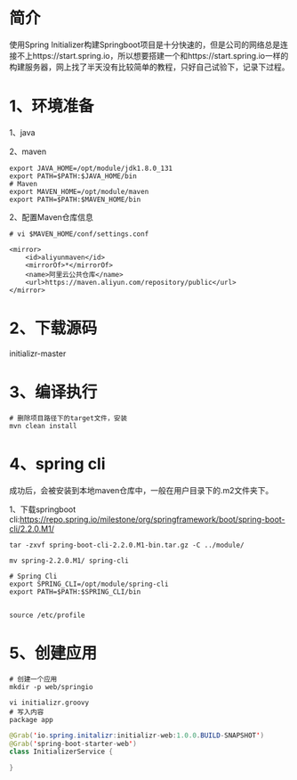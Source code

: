 # 简介
使用Spring Initializer构建Springboot项目是十分快速的，但是公司的网络总是连接不上https://start.spring.io，所以想要搭建一个和https://start.spring.io一样的构建服务器，网上找了半天没有比较简单的教程，只好自己试验下，记录下过程。


# 1、环境准备
1、java

2、maven

```
export JAVA_HOME=/opt/module/jdk1.8.0_131
export PATH=$PATH:$JAVA_HOME/bin
# Maven
export MAVEN_HOME=/opt/module/maven
export PATH=$PATH:$MAVEN_HOME/bin
```

2、配置Maven仓库信息
```
# vi $MAVEN_HOME/conf/settings.conf
```
```
<mirror>
    <id>aliyunmaven</id>
    <mirrorOf>*</mirrorOf>
    <name>阿里云公共仓库</name>
    <url>https://maven.aliyun.com/repository/public</url>
</mirror>
```

# 2、下载源码
initializr-master


# 3、编译执行
```
# 删除项目路径下的target文件，安装
mvn clean install
```

# 4、spring cli
成功后，会被安装到本地maven仓库中，一般在用户目录下的.m2文件夹下。

1、下载springboot cli:https://repo.spring.io/milestone/org/springframework/boot/spring-boot-cli/2.2.0.M1/

```
tar -zxvf spring-boot-cli-2.2.0.M1-bin.tar.gz -C ../module/

mv spring-2.2.0.M1/ spring-cli

# Spring Cli
export SPRING_CLI=/opt/module/spring-cli
export PATH=$PATH:$SPRING_CLI/bin


source /etc/profile

```

# 5、创建应用
```
# 创建一个应用
mkdir -p web/springio

vi initializr.groovy
# 写入内容
package app
```

```java
@Grab('io.spring.initalizr:initializr-web:1.0.0.BUILD-SNAPSHOT')
@Grab('spring-boot-starter-web')
class InitializerService {

}
```



